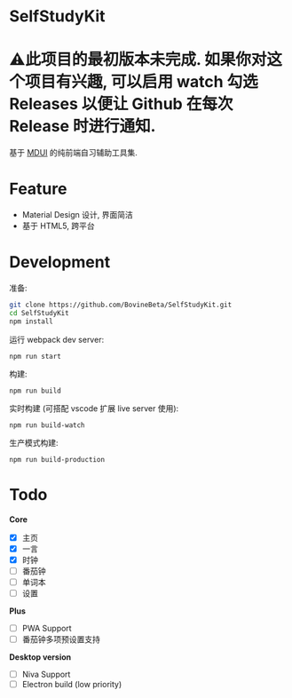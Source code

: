 # SelfStudyKit

# :warning:此项目的最初版本未完成. 如果你对这个项目有兴趣, 可以启用 watch 勾选 Releases 以便让 Github 在每次 Release 时进行通知.

基于 [MDUI](https://github.com/zdhxiong/mdui) 的纯前端自习辅助工具集.

# Feature

-   Material Design 设计, 界面简洁
-   基于 HTML5, 跨平台

# Development

准备:

```bash
git clone https://github.com/BovineBeta/SelfStudyKit.git
cd SelfStudyKit
npm install
```

运行 webpack dev server:

```
npm run start
```

构建:

```
npm run build
```

实时构建 (可搭配 vscode 扩展 live server 使用):

```
npm run build-watch
```

生产模式构建:

```
npm run build-production
```

# Todo

**Core**

-   [x] 主页
-   [x] 一言
-   [x] 时钟
-   [ ] 番茄钟
-   [ ] 单词本
-   [ ] 设置

**Plus**

-   [ ] PWA Support
-   [ ] 番茄钟多项预设置支持

**Desktop version**

-   [ ] Niva Support
-   [ ] Electron build (low priority)
